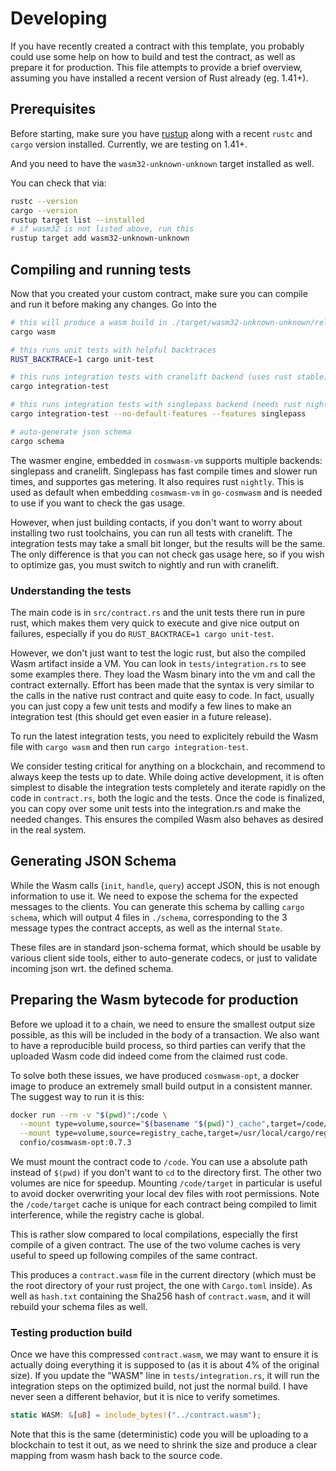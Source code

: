 # Developing

If you have recently created a contract with this template, you probably could
use some help on how to build and test the contract, as well as prepare it for
production. This file attempts to provide a brief overview, assuming you have
installed a recent version of Rust already (eg. 1.41+).

## Prerequisites

Before starting, make sure you have [rustup](https://rustup.rs/) along with a
recent `rustc` and `cargo` version installed. Currently, we are testing on
1.41+.

And you need to have the `wasm32-unknown-unknown` target installed as well.

You can check that via:

```sh
rustc --version
cargo --version
rustup target list --installed
# if wasm32 is not listed above, run this
rustup target add wasm32-unknown-unknown
```

## Compiling and running tests

Now that you created your custom contract, make sure you can compile and run it
before making any changes. Go into the

```sh
# this will produce a wasm build in ./target/wasm32-unknown-unknown/release/YOUR_NAME_HERE.wasm
cargo wasm

# this runs unit tests with helpful backtraces
RUST_BACKTRACE=1 cargo unit-test

# this runs integration tests with cranelift backend (uses rust stable)
cargo integration-test

# this runs integration tests with singlepass backend (needs rust nightly)
cargo integration-test --no-default-features --features singlepass

# auto-generate json schema
cargo schema
```

The wasmer engine, embedded in `cosmwasm-vm` supports multiple backends:
singlepass and cranelift. Singlepass has fast compile times and slower run
times, and supportes gas metering. It also requires rust `nightly`. This is used
as default when embedding `cosmwasm-vm` in `go-cosmwasm` and is needed to use if
you want to check the gas usage.

However, when just building contacts, if you don't want to worry about
installing two rust toolchains, you can run all tests with cranelift. The
integration tests may take a small bit longer, but the results will be the same.
The only difference is that you can not check gas usage here, so if you wish to
optimize gas, you must switch to nightly and run with cranelift.

### Understanding the tests

The main code is in `src/contract.rs` and the unit tests there run in pure rust,
which makes them very quick to execute and give nice output on failures,
especially if you do `RUST_BACKTRACE=1 cargo unit-test`.

However, we don't just want to test the logic rust, but also the compiled Wasm
artifact inside a VM. You can look in `tests/integration.rs` to see some
examples there. They load the Wasm binary into the vm and call the contract
externally. Effort has been made that the syntax is very similar to the calls in
the native rust contract and quite easy to code. In fact, usually you can just
copy a few unit tests and modify a few lines to make an integration test (this
should get even easier in a future release).

To run the latest integration tests, you need to explicitely rebuild the Wasm
file with `cargo wasm` and then run `cargo integration-test`.

We consider testing critical for anything on a blockchain, and recommend to
always keep the tests up to date. While doing active development, it is often
simplest to disable the integration tests completely and iterate rapidly on the
code in `contract.rs`, both the logic and the tests. Once the code is finalized,
you can copy over some unit tests into the integration.rs and make the needed
changes. This ensures the compiled Wasm also behaves as desired in the real
system.

## Generating JSON Schema

While the Wasm calls (`init`, `handle`, `query`) accept JSON, this is not enough
information to use it. We need to expose the schema for the expected messages to
the clients. You can generate this schema by calling `cargo schema`, which will
output 4 files in `./schema`, corresponding to the 3 message types the contract
accepts, as well as the internal `State`.

These files are in standard json-schema format, which should be usable by
various client side tools, either to auto-generate codecs, or just to validate
incoming json wrt. the defined schema.

## Preparing the Wasm bytecode for production

Before we upload it to a chain, we need to ensure the smallest output size
possible, as this will be included in the body of a transaction. We also want to
have a reproducible build process, so third parties can verify that the uploaded
Wasm code did indeed come from the claimed rust code.

To solve both these issues, we have produced `cosmwasm-opt`, a docker image to
produce an extremely small build output in a consistent manner. The suggest way
to run it is this:

```sh
docker run --rm -v "$(pwd)":/code \
  --mount type=volume,source="$(basename "$(pwd)")_cache",target=/code/target \
  --mount type=volume,source=registry_cache,target=/usr/local/cargo/registry \
  confio/cosmwasm-opt:0.7.3
```

We must mount the contract code to `/code`. You can use a absolute path instead
of `$(pwd)` if you don't want to `cd` to the directory first. The other two
volumes are nice for speedup. Mounting `/code/target` in particular is useful to
avoid docker overwriting your local dev files with root permissions. Note the
`/code/target` cache is unique for each contract being compiled to limit
interference, while the registry cache is global.

This is rather slow compared to local compilations, especially the first compile
of a given contract. The use of the two volume caches is very useful to speed up
following compiles of the same contract.

This produces a `contract.wasm` file in the current directory (which must be the
root directory of your rust project, the one with `Cargo.toml` inside). As well
as `hash.txt` containing the Sha256 hash of `contract.wasm`, and it will rebuild
your schema files as well.

### Testing production build

Once we have this compressed `contract.wasm`, we may want to ensure it is
actually doing everything it is supposed to (as it is about 4% of the original
size). If you update the "WASM" line in `tests/integration.rs`, it will run the
integration steps on the optimized build, not just the normal build. I have
never seen a different behavior, but it is nice to verify sometimes.

```rust
static WASM: &[u8] = include_bytes!("../contract.wasm");
```

Note that this is the same (deterministic) code you will be uploading to a
blockchain to test it out, as we need to shrink the size and produce a clear
mapping from wasm hash back to the source code.
